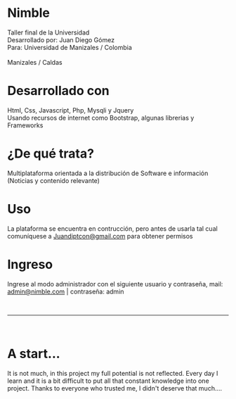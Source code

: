 # Nimble
Taller final de la Universidad
<br>
Desarrollado por: Juan Diego Gómez
<br>
Para: Universidad de Manizales / Colombia
<br><br>
Manizales / Caldas

# Desarrollado con
Html, Css, Javascript, Php, Mysqli y Jquery
<br>
Usando recursos de internet como Bootstrap, algunas librerias y Frameworks

# ¿De qué trata?
Multiplataforma orientada a la distribución de Software e información (Noticias y contenido relevante)

# Uso
La plataforma se encuentra en contrucción, pero antes de usarla tal cual comuníquese a Juandiptcon@gmail.com para obtener permisos

# Ingreso
Ingrese al modo administrador con el siguiente usuario y contraseña, mail: admin@nimble.com | contraseña: admin

<br>
<hr>
<br>

# A start...
It is not much, in this project my full potential is not reflected. Every day I learn and it is a bit difficult to put all that constant knowledge into one project.
Thanks to everyone who trusted me, I didn't deserve that much....
